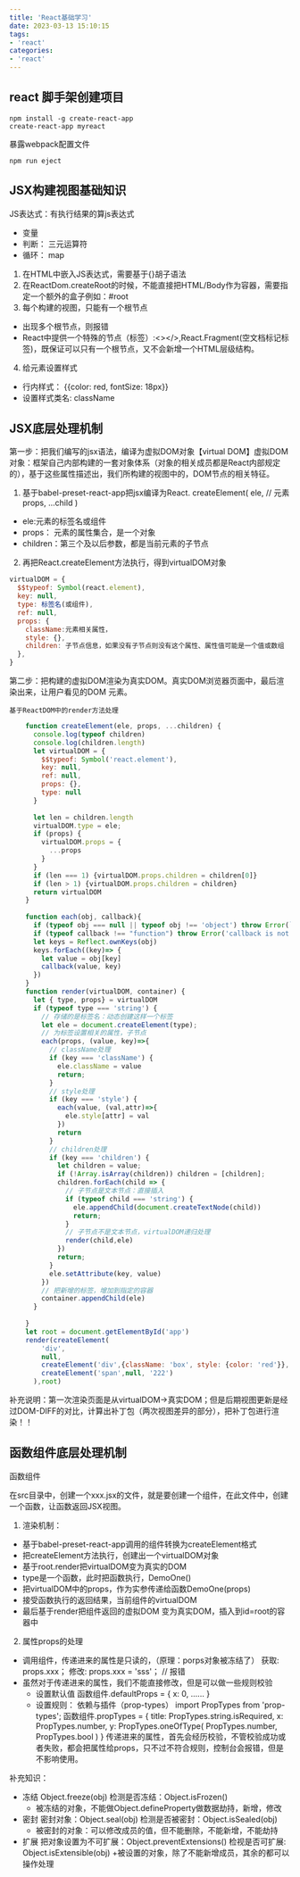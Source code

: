 ```yaml
---
title: 'React基础学习'
date: 2023-03-13 15:10:15
tags:
- 'react'
categories:
- 'react'
---
```


## react 脚手架创建项目
```shell
npm install -g create-react-app
create-react-app myreact
```
暴露webpack配置文件
```shell
npm run eject
```
## JSX构建视图基础知识
JS表达式：有执行结果的算js表达式
+ 变量
+ 判断： 三元运算符
+ 循环： map
1. 在HTML中嵌入JS表达式，需要基于{}胡子语法
2. 在ReactDom.createRoot的时候，不能直接把HTML/Body作为容器，需要指定一个额外的盒子例如：#root
3. 每个构建的视图，只能有一个根节点
  + 出现多个根节点，则报错
  + React中提供一个特殊的节点（标签）:<></>,React.Fragment(空文档标记标签)，既保证可以只有一个根节点，又不会新增一个HTML层级结构。
4. 给元素设置样式
  + 行内样式： {{color: red, fontSize: 18px}}
  + 设置样式类名: className
## JSX底层处理机制
  第一步：把我们编写的jsx语法，编译为虚拟DOM对象【virtual DOM】虚拟DOM对象：框架自己内部构建的一套对象体系（对象的相关成员都是React内部规定的），基于这些属性描述出，我们所构建的视图中的，DOM节点的相关特征。
  1. 基于babel-preset-react-app把jsx编译为React.
  createElement(
    ele, // 元素
    props,
    ...child
  )
  + ele:元素的标签名或组件
  + props： 元素的属性集合，是一个对象
  + children：第三个及以后参数，都是当前元素的子节点
  2. 再把React.createElement方法执行，得到virtualDOM对象
  ```jsx
  virtualDOM = {
    $$typeof: Symbol(react.element),
    key: null,
    type: 标签名(或组件),
    ref: null,
    props: {
      className:元素相关属性，
      style: {},
      children: 子节点信息，如果没有子节点则没有这个属性、属性值可能是一个值或数组
    },
  }
  ```

  第二步：把构建的虚拟DOM渲染为真实DOM。真实DOM浏览器页面中，最后渲染出来，让用户看见的DOM 元素。

    基于ReactDOM中的render方法处理
    
```js
    function createElement(ele, props, ...children) {
      console.log(typeof children)
      console.log(children.length)
      let virtualDOM = {
        $$typeof: Symbol('react.element'),
        key: null,
        ref: null,
        props: {},
        type: null
      }
      
      let len = children.length
      virtualDOM.type = ele;
      if (props) {
        virtualDOM.props = {
          ...props
        }
      }
      if (len === 1) {virtualDOM.props.children = children[0]}
      if (len > 1) {virtualDOM.props.children = children}
      return virtualDOM
    }
  
    function each(obj, callback){
      if (typeof obj === null || typeof obj !== 'object') throw Error(`${obj} is not a object`);
      if (typeof callback !== "function") throw Error('callback is not a funciton');
      let keys = Reflect.ownKeys(obj)
      keys.forEach((key)=> {
        let value = obj[key]
        callback(value, key)
      })
    } 
    function render(virtualDOM, container) {
      let { type, props} = virtualDOM
      if (typeof type === 'string') {
        // 存储的是标签名：动态创建这样一个标签
        let ele = document.createElement(type);
        // 为标签设置相关的属性，子节点
        each(props, (value, key)=>{
          // className处理
          if (key === 'className') {
            ele.className = value
            return;
          }
          // style处理
          if (key === 'style') {
            each(value, (val,attr)=>{
              ele.style[attr] = val
            })
            return
          }
          // children处理
          if (key === 'children') {
            let children = value;
            if (!Array.isArray(children)) children = [children];
            children.forEach(child => {
              // 子节点是文本节点：直接插入
              if (typeof child === 'string') {
                ele.appendChild(document.createTextNode(child))
                return;
              }
              // 子节点不是文本节点，virtualDOM递归处理
              render(child,ele)
            })
            return;
          }
          ele.setAttribute(key, value)
        })
        // 把新增的标签，增加到指定的容器
        container.appendChild(ele)
      }
      
    }
    let root = document.getElementById('app')
    render(createElement(
        'div',
        null,
        createElement('div',{className: 'box', style: {color: 'red'}}, '3333'),
        createElement('span',null, '222')
      ),root)
```
  补充说明：第一次渲染页面是从virtualDOM->真实DOM；但是后期视图更新是经过DOM-DIFF的对比，计算出补丁包（两次视图差异的部分），把补丁包进行渲染！！


## 函数组件底层处理机制
函数组件

在src目录中，创建一个xxx.jsx的文件，就是要创建一个组件，在此文件中，创建一个函数，让函数返回JSX视图。

1. 渲染机制：
 + 基于babel-preset-react-app调用的组件转换为createElement格式
 + 把createElement方法执行，创建出一个virtualDOM对象
 + 基于root.render把virtualDOM变为真实的DOM
  + type是一个函数，此时把函数执行，DemoOne()
  + 把virtualDOM中的props，作为实参传递给函数DemoOne(props)
  + 接受函数执行的返回结果，当前组件的virtualDOM
  + 最后基于render把组件返回的虚拟DOM 变为真实DOM，插入到id=root的容器中
2. 属性props的处理
+ 调用组件，传递进来的属性是只读的，（原理：porps对象被冻结了）
  获取: props.xxx；
  修改: props.xxx = 'sss'；  // 报错
+ 虽然对于传递进来的属性，我们不能直接修改，但是可以做一些规则校验
  + 设置默认值
  函数组件.defaultProps = {
    x: 0,
    ......
  }
  + 设置规则： 依赖与插件（prop-types）
  import PropTypes from 'prop-types';
  函数组件.propTypes = {
    title: PropTypes.string.isRequired,
    x: PropTypes.number,
    y: PropTypes.oneOfType(
      PropTypes.number,
      PropTypes.bool
    )
  }
  传递进来的属性，首先会经历校验，不管校验成功或者失败，都会把属性给props，只不过不符合规则，控制台会报错，但是不影响使用。


补充知识：
  + 冻结 Object.freeze(obj)
    检测是否冻结：Object.isFrozen()
    + 被冻结的对象，不能做Object.defineProperty做数据劫持，新增，修改
  + 密封
    密封对象：Object.seal(obj)
    检测是否被密封：Object.isSealed(obj)
    + 被密封的对象：可以修改成员的值，但不能删除，不能新增，不能劫持
  + 扩展
    把对象设置为不可扩展：Object.preventExtensions()
    检视是否可扩展: Object.isExtensible(obj)
    +被设置的对象，除了不能新增成员，其余的都可以操作处理





